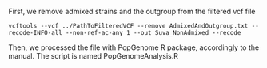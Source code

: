 First, we remove admixed strains and the outgroup from the filtered vcf file
```
vcftools --vcf ../PathToFilteredVCF --remove AdmixedAndOutgroup.txt --recode-INFO-all --non-ref-ac-any 1 --out Suva_NonAdmixed --recode
```
Then, we processed the file with PopGenome R package, accordingly to the manual. The script is named PopGenomeAnalysis.R
